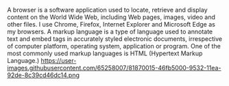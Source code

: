 A browser is a software application used to locate, retrieve and display content on the World Wide Web, including Web pages, images, video and other files. I use Chrome, Firefox, Internet Explorer and Microsoft Edge as my browsers.
A markup language is a type of language used to annotate text and embed tags in accurately styled electronic documents, irrespective of computer platform, operating system, application or program. One of the most commonly used markup languages is HTML (Hypertext Markup Language.)
https://user-images.githubusercontent.com/65258007/81870015-46fb5000-9532-11ea-92de-8c39cd46dc14.png
